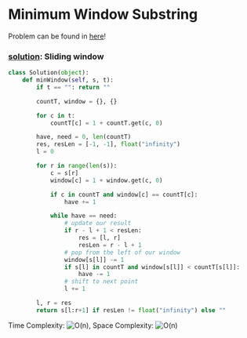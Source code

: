 # Minimum Window Substring

Problem can be found in [here](https://leetcode.com/problems/minimum-window-substring/)!

### [solution](/String/76-MinimumWindowSubstring/solution.py): Sliding window

```python
class Solution(object):
    def minWindow(self, s, t):
        if t == "": return ""

        countT, window = {}, {}

        for c in t:
            countT[c] = 1 + countT.get(c, 0)

        have, need = 0, len(countT)
        res, resLen = [-1, -1], float("infinity")
        l = 0

        for r in range(len(s)):
            c = s[r]
            window[c] = 1 + window.get(c, 0)

            if c in countT and window[c] == countT[c]:
                have += 1

            while have == need:
                # update our result
                if r - l + 1 < resLen:
                    res = [l, r]
                    resLen = r - l + 1
                # pop from the left of our window
                window[s[l]] -= 1
                if s[l] in countT and window[s[l]] < countT[s[l]]:
                    have -= 1
                # shift to next point
                l += 1

        l, r = res
        return s[l:r+1] if resLen != float("infinity") else ""
```

Time Complexity: ![O(n)](<https://latex.codecogs.com/svg.image?\inline&space;O(n)>), Space Complexity: ![O(n)](<https://latex.codecogs.com/svg.image?\inline&space;O(n)>)

